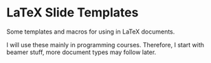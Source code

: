 # LaTeX Slide Templates

Some templates and macros for using in LaTeX documents.

I will use these mainly in programming courses.
Therefore, I start with beamer stuff, more document types may follow later.
